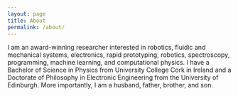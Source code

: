 ```yaml
---
layout: page
title: About
permalink: /about/
---
```


I am an award-winning researcher interested in robotics, fluidic and mechanical systems, electronics, rapid prototyping, robotics, spectroscopy, programming, machine learning, and computational physics. I have a Bachelor of Science in Physics from University College Cork in Ireland and a Doctorate of Philosophy in Electronic Engineering from the University of Edinburgh. More importantly, I am a husband, father, brother, and son.